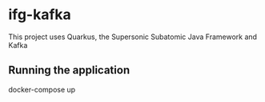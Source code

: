 # ifg-kafka

This project uses Quarkus, the Supersonic Subatomic Java Framework and Kafka

## Running the application
docker-compose up
